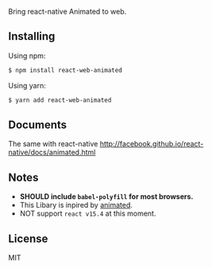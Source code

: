 Bring react-native Animated to web.

## Installing

Using npm:

```bash
$ npm install react-web-animated
```

Using yarn:

```bash
$ yarn add react-web-animated
```

## Documents

The same with react-native http://facebook.github.io/react-native/docs/animated.html

## Notes

- **SHOULD include `babel-polyfill` for most browsers.**
- This Libary is inpired by [animated](https://github.com/animatedjs/animated). 
- NOT support `react v15.4` at this moment.

## License

MIT
